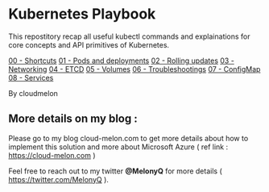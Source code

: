 # Kubernetes Playbook

This repostitory recap all useful kubectl commands and explainations for core concepts and API primitives of Kubernetes. 

[00 - Shortcuts](https://github.com/cloudmelon/melonkube/blob/master/00%20-%20Shortcuts.md)
[01 - Pods and deployments](https://github.com/cloudmelon/melonkube/blob/master/01%20-%20Pods%20and%20deployments.md)
[02 - Rolling updates](https://github.com/cloudmelon/melonkube/blob/master/02%20-%20Rolling%20updates.md)
[03 - Networking](https://github.com/cloudmelon/melonkube/blob/master/03%20-%20Networking.md)
[04 - ETCD](https://github.com/cloudmelon/melonkube/blob/master/04%20-%20ETCD.md)
[05 - Volumes](https://github.com/cloudmelon/melonkube/blob/master/05%20-%20Volumes.md)
[06 - Troubleshootings](https://github.com/cloudmelon/melonkube/blob/master/06%20-%20Troubleshootings.md)
[07 - ConfigMap](https://github.com/cloudmelon/melonkube/blob/master/07%20-%20ConfigMap.md)
[08 - Services](https://github.com/cloudmelon/melonkube/blob/master/08%20-%20Services.md)

By cloudmelon

## More details on my blog : 

Please go to my blog cloud-melon.com to get more details about how to implement this solution and more about Microsoft Azure ( ref link : https://cloud-melon.com )

Feel free to reach out to my twitter **@MelonyQ** for more details ( https://twitter.com/MelonyQ ). 
